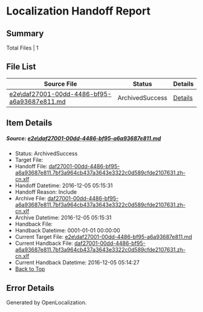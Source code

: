 # <a name='report-top'></a> Localization Handoff Report

## Summary
 Total Files | 1

## File List
 Source File | Status | Details 
 ----------- | ------ | ------- 
 [e2e\daf27001-00dd-4486-bf95-a6a93687e811.md](https://github.com/OpenLocalizationTestOrg/ol-test0/blob/354b6909169c5e8d77f4a5d40586e0f560731d6b/e2e/daf27001-00dd-4486-bf95-a6a93687e811.md) | ArchivedSuccess | [Details](#b13669c5d07d17c61c31cab6015c4d6c0e9148371)

## Item Details
##### <a name='b13669c5d07d17c61c31cab6015c4d6c0e9148371'></a> Source: [e2e\daf27001-00dd-4486-bf95-a6a93687e811.md](https://github.com/OpenLocalizationTestOrg/ol-test0/blob/354b6909169c5e8d77f4a5d40586e0f560731d6b/e2e/daf27001-00dd-4486-bf95-a6a93687e811.md)
* Status: ArchivedSuccess
* Target File: 
* Handoff File: [daf27001-00dd-4486-bf95-a6a93687e811.7bf3a964cb437a3643e3322c0d589cfde2107631.zh-cn.xlf](https://github.com/OpenLocalizationTestOrg/ol-test0-handoff/blob/7e832977fe9b738959bd70482f33403610ccccaf/ol-handoff/OpenLocalizationTestOrg/ol-test0-zhcn/shujia/ht/daf27001-00dd-4486-bf95-a6a93687e811.7bf3a964cb437a3643e3322c0d589cfde2107631.zh-cn.xlf)
* Handoff Datetime: 2016-12-05 05:15:31
* Handoff Reason: Include
* Archive File: [daf27001-00dd-4486-bf95-a6a93687e811.7bf3a964cb437a3643e3322c0d589cfde2107631.zh-cn.xlf](https://github.com/OpenLocalizationTestOrg/ol-test0-handoff/blob/4d57897927ebf5c07e592fea4cecb3ed08c6fcde/ol-archive/OpenLocalizationTestOrg/ol-test0-zhcn/shujia/ht/daf27001-00dd-4486-bf95-a6a93687e811.7bf3a964cb437a3643e3322c0d589cfde2107631.zh-cn.xlf)
* Archive Datetime: 2016-12-05 05:15:31
* Handback File: 
* Handback Datetime: 0001-01-01 00:00:00
* Current Target File: [e2e\daf27001-00dd-4486-bf95-a6a93687e811.md](https://github.com/OpenLocalizationTestOrg/ol-test0-zhcn/blob/3cbda0c04eeafb5fdcac13e912c79cac220cdc1d/e2e/daf27001-00dd-4486-bf95-a6a93687e811.md)
* Current Handback File: [daf27001-00dd-4486-bf95-a6a93687e811.7bf3a964cb437a3643e3322c0d589cfde2107631.zh-cn.xlf](https://github.com/OpenLocalizationTestOrg/ol-test0-handback/blob/e3bd6564408956f83c8f9c4aad4ae9fc4f4d5325/ol-handback/OpenLocalizationTestOrg/ol-test0-zhcn/shujia/ht/daf27001-00dd-4486-bf95-a6a93687e811.7bf3a964cb437a3643e3322c0d589cfde2107631.zh-cn.xlf)
* Current Handback Datetime: 2016-12-05 05:14:27
* [Back to Top](#report-top)


## Error Details

Generated by OpenLocalization.
